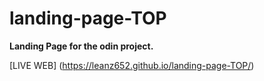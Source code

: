 # landing-page-TOP
**Landing Page for the odin project.**

[LIVE WEB] (https://leanz652.github.io/landing-page-TOP/)


